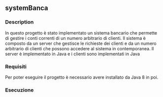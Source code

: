 ## systemBanca

### Description

In questo progetto è stato implementato un sistema bancario che permette di gestire i conti correnti di un numero arbitrario di clienti. Il sistema è composto da un server che gestisce le richieste dei clienti e da un numero arbitrario di clienti che possono accedere al sistema in contemporanea. Il server è implementato in Java e i clienti sono implementati in Java 

### Requisiti

Per poter eseguire il progetto è necessario avere installato  da Java 8 in poi.

### Esecuzione


